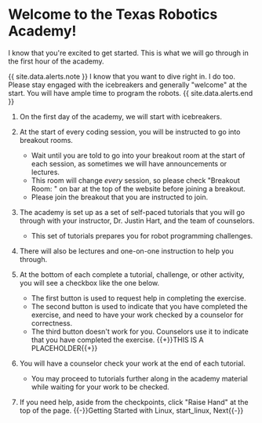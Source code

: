 # Welcome to the Texas Robotics Academy!

I know that you're excited to get started. This is what we will go through in the first hour of the academy.

{{ site.data.alerts.note }}
I know that you want to dive right in. I do too. Please stay engaged with the icebreakers and generally "welcome" at the start. You will have ample time to program the robots.
{{ site.data.alerts.end }}

1. On the first day of the academy, we will start with icebreakers.

2. At the start of every coding session, you will be instructed to go into breakout rooms.
    * Wait until you are told to go into your breakout room at the start of each session, as sometimes we will have announcements or lectures.
    * This room will change *every* session, so please check "Breakout Room: " on bar at the top of the website before joining a breakout.
    * Please join the breakout that you are instructed to join.

3. The academy is set up as a set of self-paced tutorials that you will go through with your instructor, Dr. Justin Hart, and the team of counselors.
    * This set of tutorials prepares you for robot programming challenges.

4. There will also be lectures and one-on-one instruction to help you through.

5. At the bottom of each complete a tutorial, challenge, or other activity, you will see a checkbox like the one below.
    * The first button is used to request help in completing the exercise.
    * The second button is used to indicate that you have completed the exercise, and need to have your work checked by a counselor for correctness.
    * The third button doesn't work for you. Counselors use it to indicate that you have completed the exercise.
{{+}}THIS IS A PLACEHOLDER{{+}}
7. You will have a counselor check your work at the end of each tutorial.
    * You may proceed to tutorials further along in the academy material while waiting for your work to be checked.
8. If you need help, aside from the checkpoints, click "Raise Hand" at the top of the page.
{{-}}Getting Started with Linux, start_linux, Next{{-}}